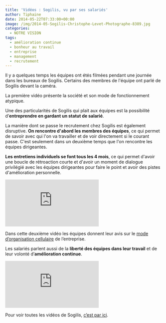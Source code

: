 ```yaml
---
title: 'Vidéos : Sogilis, vu par ses salariés'
author: Tiphaine
date: 2014-05-22T07:33:00+00:00
image: /img/2014-05-Sogilis-Christophe-Levet-Photographe-8389.jpg
categories:
  - NOTRE VISION
tags:
  - amélioration continue
  - bonheur au travail
  - entreprise
  - management
  - recrutement
---
```


Il y a quelques temps les équipes ont étés filmées pendant une journée dans les bureaux de Sogilis. Certains des membres de l'équipe ont parlé de Sogilis devant la caméra.

La première vidéo présente la société et son mode de fonctionnement atypique.

Une des particularités de Sogilis qui plait aux équipes est la possibilité d’**entreprendre en gardant un statut de salarié**.

La manière dont se passe le recrutement chez Sogilis est également disruptive. **On rencontre d'abord les membres des équipes**, ce qui permet de savoir avec qui l'on va travailler et de voir directement si le courant passe. C'est seulement dans un deuxième temps que l'on rencontre les équipes dirigeantes.

**Les entretiens individuels se font tous les 4 mois**, ce qui permet d'avoir une boucle de rétroaction courte et d'avoir un moment de dialogue privilégié avec les équipes dirigeantes pour faire le point et avoir des pistes d'amélioration personnelle.

<VideoIframe>
  <iframe src="https://www.youtube.com/embed/3dTQHLqrGRA" frameborder="0" allow="accelerometer; autoplay; clipboard-write; encrypted-media; gyroscope; picture-in-picture" allowfullscreen></iframe>
</VideoIframe>

Dans cette deuxième vidéo les équipes donnent leur avis sur le [mode d’organisation cellulaire](https://blog.sogilis.com/posts/2014-03-11-management-sans-manager-sogilis/) de l’entreprise.

Les salariés parlent aussi de la **liberté des équipes dans leur travail** et de leur volonté d’**amélioration continue**.

<VideoIframe>
  <iframe src="https://www.youtube.com/embed/qaMI7SlFnoQ" frameborder="0" allow="accelerometer; autoplay; clipboard-write; encrypted-media; gyroscope; picture-in-picture" allowfullscreen></iframe>
</VideoIframe>

Pour voir toutes les vidéos de Sogilis, [c’est par ici](https://www.youtube.com/user/SogilisFR).
